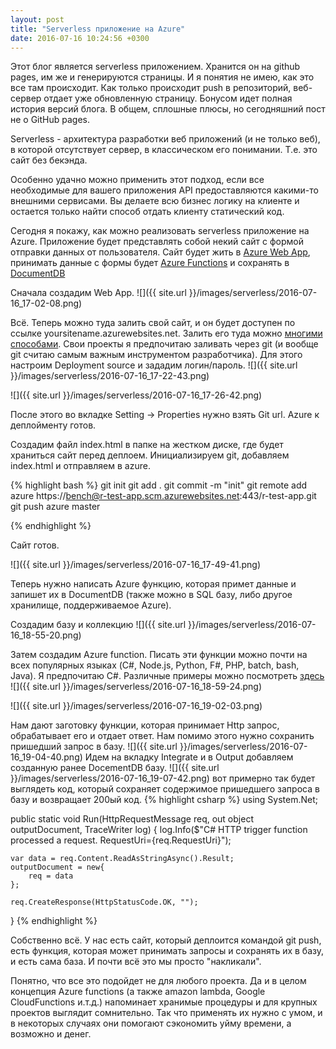 ```yaml
---
layout: post
title: "Serverless приложение на Azure"
date: 2016-07-16 10:24:56 +0300
---
```


Этот блог является serverless приложением. Хранится он на github pages, им же и генерируются страницы. И я понятия не имею, как это все там происходит. Как только происходит push в репозиторий, веб-сервер отдает уже обновленную страницу. Бонусом идет полная история версий блога. В общем, сплошные плюсы, но сегодняшний пост не о GitHub pages.

Serverless - архитектура разработки веб приложений (и не только веб), в которой отсутствует сервер, в классическом его понимании. Т.е. это сайт без бекэнда. 

Особенно удачно можно применить этот подход, если все необходимые для вашего приложения API предоставляются какими-то внешними 	сервисами. Вы делаете всю бизнес логику на клиенте и остается только найти способ отдать клиенту статический код. 

<!--more-->

Сегодня я покажу, как можно реализовать serverless приложение на Azure. Приложение будет представлять собой некий сайт с формой отправки данных от пользователя. 
Сайт будет жить в [Azure Web App](https://azure.microsoft.com/en-us/services/app-service/web/), принимать данные с формы будет [Azure Functions](https://azure.microsoft.com/en-us/services/functions/) и сохранять в [DocumentDB](https://azure.microsoft.com/en-us/services/documentdb/)

Сначала создадим Web App.
![]({{ site.url }}/images/serverless/2016-07-16_17-02-08.png)

Всё. Теперь можно туда залить свой сайт, и он будет доступен по ссылке yoursitename.azurewebsites.net. Залить его туда можно [многими способами](https://azure.microsoft.com/en-us/documentation/articles/web-sites-deploy). Свои проекты я предпочитаю заливать через git (и вообще git считаю самым важным инструментом разработчика). Для этого настроим Deployment source и зададим логин/пароль.
![]({{ site.url }}/images/serverless/2016-07-16_17-22-43.png)

![]({{ site.url }}/images/serverless/2016-07-16_17-26-42.png)

После этого во вкладке Setting -> Properties нужно взять Git url. Azure к деплойменту готов.

Создадим файл index.html в папке на жестком диске, где будет храниться сайт перед деплоем. Инициализируем git, добавляем index.html и отправляем в azure.

{% highlight bash %}
git init
git add .
git commit -m "init"
git remote add azure https://bench@r-test-app.scm.azurewebsites.net:443/r-test-app.git
git push azure master

{% endhighlight %}

Сайт готов. 

![]({{ site.url }}/images/serverless/2016-07-16_17-49-41.png)

Теперь нужно написать Azure функцию, которая примет данные и запишет их в DocumentDB (также можно в SQL базу, либо другое хранилище, поддерживаемое Azure).

Создадим базу и коллекцию
![]({{ site.url }}/images/serverless/2016-07-16_18-55-20.png)

Затем создадим Azure function. Писать эти функции можно почти на всех популярных языках (C#, Node.js, Python, F#, PHP, batch, bash, Java). Я предпочитаю C#. Различные примеры можно посмотреть [здесь](https://github.com/Azure/azure-webjobs-sdk-templates)
![]({{ site.url }}/images/serverless/2016-07-16_18-59-24.png)

![]({{ site.url }}/images/serverless/2016-07-16_19-02-03.png)

Нам дают заготовку функции, которая принимает Http запрос, обрабатывает его и отдает ответ. Нам помимо этого нужно сохранить пришедший запрос в базу. 
![]({{ site.url }}/images/serverless/2016-07-16_19-04-40.png)
Идем на вкладку Integrate и в Output добавляем созданную ранее DocementDB базу.
![]({{ site.url }}/images/serverless/2016-07-16_19-07-42.png)
вот примерно так будет выглядеть код, который сохраняет содержимое пришедшего запроса в базу и возвращает 200ый код.
{% highlight csharp %}
using System.Net;

public static void Run(HttpRequestMessage req, out object outputDocument, TraceWriter log)
{
    log.Info($"C# HTTP trigger function processed a request. RequestUri={req.RequestUri}");

    var data = req.Content.ReadAsStringAsync().Result;
    outputDocument = new{
        req = data
    };

    req.CreateResponse(HttpStatusCode.OK, "");
}
{% endhighlight %}

Собственно всё. У нас есть сайт, который деплоится командой git push, есть функция, которая может принимать запросы и сохранять их в базу, и есть сама база. И почти всё это мы просто "накликали".

Понятно, что все это подойдет не для любого проекта. Да и в целом концепция Azure functions (а также amazon lambda, Google CloudFunctions и.т.д.) напоминает хранимые процедуры и для крупных проектов выглядит сомнительно. Так что применять их нужно с умом, и в некоторых случаях они помогают сэкономить уйму времени, а возможно и денег. 